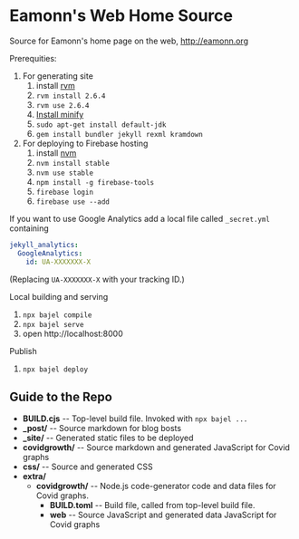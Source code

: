 # Eamonn's Web Home Source

Source for Eamonn's home page on the web, http://eamonn.org

Prerequities:

1. For generating site
    1. install [rvm][2]
    2. `rvm install 2.6.4`
    3. `rvm use 2.6.4`
    4. [Install minify][3]
    5. `sudo apt-get install default-jdk`
    6. `gem install bundler jekyll rexml kramdown`
2. For deploying to Firebase hosting
   1. install [nvm][1]
   2. `nvm install stable`
   3. `nvm use stable`
   4. `npm install -g firebase-tools`
   5. `firebase login`
   6. `firebase use --add`

If you want to use Google Analytics add a local file called `_secret.yml` containing

```yaml
jekyll_analytics:
  GoogleAnalytics:
    id: UA-XXXXXXX-X
```

(Replacing `UA-XXXXXXX-X` with your tracking ID.)


Local building and serving

1. `npx bajel compile`
2. `npx bajel serve`
3. open http://localhost:8000

Publish

1. `npx bajel deploy`




## Guide to the Repo

* **BUILD.cjs** -- Top-level build file. Invoked with `npx bajel ...`
* **_post/** -- Source markdown for blog bosts
* **_site/** -- Generated static files to be deployed
* **covidgrowth/** -- Source markdown and generated JavaScript for Covid graphs
* **css/** -- Source and generated CSS
* **extra/**
    * **covidgrowth/** -- Node.js code-generator code and data files for Covid graphs.
        * **BUILD.toml** -- Build file, called from top-level build file.
        * **web** -- Source JavaScript and generated data JavaScript for Covid graphs



[1]: https://github.com/creationix/nvm
[2]: http://rvm.io/1
[3]: https://github.com/tdewolff/minify/tree/master/cmd/minify
